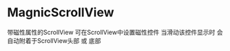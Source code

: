 MagnicScrollView
================
带磁性属性的ScrollView 可在ScrollView中设置磁性控件 
当滑动该控件显示时 会自动附着于ScrollView头部 或 底部
